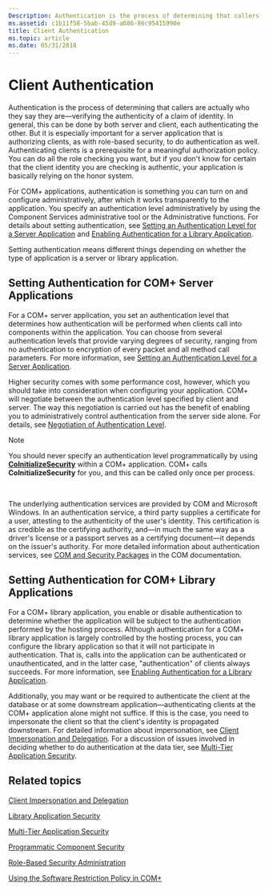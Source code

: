 ```yaml
---
Description: Authentication is the process of determining that callers are actually who they say they are&\#8212;verifying the authenticity of a claim of identity.
ms.assetid: c1b11f58-5bab-45d9-a686-86c95415990e
title: Client Authentication
ms.topic: article
ms.date: 05/31/2018
---
```


# Client Authentication

Authentication is the process of determining that callers are actually who they say they are—verifying the authenticity of a claim of identity. In general, this can be done by both server and client, each authenticating the other. But it is especially important for a server application that is authorizing clients, as with role-based security, to do authentication as well. Authenticating clients is a prerequisite for a meaningful authorization policy. You can do all the role checking you want, but if you don't know for certain that the client identity you are checking is authentic, your application is basically relying on the honor system.

For COM+ applications, authentication is something you can turn on and configure administratively, after which it works transparently to the application. You specify an authentication level administratively by using the Component Services administrative tool or the Administrative functions. For details about setting authentication, see [Setting an Authentication Level for a Server Application](setting-an-authentication-level-for-a-server-application.md) and [Enabling Authentication for a Library Application](enabling-authentication-for-a-library-application.md).

Setting authentication means different things depending on whether the type of application is a server or library application.

## Setting Authentication for COM+ Server Applications

For a COM+ server application, you set an authentication level that determines how authentication will be performed when clients call into components within the application. You can choose from several authentication levels that provide varying degrees of security, ranging from no authentication to encryption of every packet and all method call parameters. For more information, see [Setting an Authentication Level for a Server Application](setting-an-authentication-level-for-a-server-application.md).

Higher security comes with some performance cost, however, which you should take into consideration when configuring your application. COM+ will negotiate between the authentication level specified by client and server. The way this negotiation is carried out has the benefit of enabling you to administratively control authentication from the server side alone. For details, see [Negotiation of Authentication Level](negotiation-of-authentication-level.md).

> [!Note]  
> You should never specify an authentication level programmatically by using [**CoInitializeSecurity**](https://docs.microsoft.com/windows/desktop/api/combaseapi/nf-combaseapi-coinitializesecurity) within a COM+ application. COM+ calls **CoInitializeSecurity** for you, and this can be called only once per process.

 

The underlying authentication services are provided by COM and Microsoft Windows. In an authentication service, a third party supplies a certificate for a user, attesting to the authenticity of the user's identity. This certification is as credible as the certifying authority, and—in much the same way as a driver's license or a passport serves as a certifying document—it depends on the issuer's authority. For more detailed information about authentication services, see [COM and Security Packages](https://docs.microsoft.com/windows/desktop/com/com-and-security-packages) in the COM documentation.

## Setting Authentication for COM+ Library Applications

For a COM+ library application, you enable or disable authentication to determine whether the application will be subject to the authentication performed by the hosting process. Although authentication for a COM+ library application is largely controlled by the hosting process, you can configure the library application so that it will not participate in authentication. That is, calls into the application can be authenticated or unauthenticated, and in the latter case, "authentication" of clients always succeeds. For more information, see [Enabling Authentication for a Library Application](enabling-authentication-for-a-library-application.md).

Additionally, you may want or be required to authenticate the client at the database or at some downstream application—authenticating clients at the COM+ application alone might not suffice. If this is the case, you need to impersonate the client so that the client's identity is propagated downstream. For detailed information about impersonation, see [Client Impersonation and Delegation](client-impersonation-and-delegation.md). For a discussion of issues involved in deciding whether to do authentication at the data tier, see [Multi-Tier Application Security](multi-tier-application-security.md).

## Related topics

<dl> <dt>

[Client Impersonation and Delegation](client-impersonation-and-delegation.md)
</dt> <dt>

[Library Application Security](library-application-security.md)
</dt> <dt>

[Multi-Tier Application Security](multi-tier-application-security.md)
</dt> <dt>

[Programmatic Component Security](programmatic-component-security.md)
</dt> <dt>

[Role-Based Security Administration](role-based-security-administration.md)
</dt> <dt>

[Using the Software Restriction Policy in COM+](using-the-software-restriction-policy-in-com-.md)
</dt> </dl>

 

 



